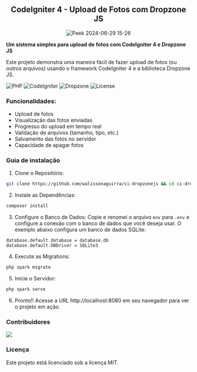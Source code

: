 <div align="center">
   
   ## CodeIgniter 4 - Upload de Fotos com Dropzone JS

   ![Peek 2024-06-29 15-26](https://github.com/walissonaguirra/ci-dropzonejs/assets/53498071/4847025b-6ca9-4dc6-acad-e0d5374e0c17)

</div>


**Um sistema simples para upload de fotos com CodeIgniter 4 e Dropzone JS**

Este projeto demonstra uma maneira fácil de fazer upload de fotos (ou outros arquivos) usando o framework CodeIgniter 4 e a biblioteca Dropzone JS.

![PHP](https://img.shields.io/badge/PHP-%5E8.0-blue)
![CodeIgniter](https://img.shields.io/badge/CodeIgniter-%5E4.5.3-blue)
![Dropzone](https://img.shields.io/badge/Dropzone-%5E5.9.3-blue)
![License](https://img.shields.io/badge/Code%20License-MIT-blue.svg)

### Funcionalidades:

- Upload de fotos
- Visualização das fotos enviadas
- Progresso do upload em tempo real
- Validação de arquivos (tamanho, tipo, etc.)
- Salvamento das fotos no servidor
- Capacidade de apagar fotos

### Guia de instalação

1. Clone o Repositório:
   
```sh
git clone https://github.com/walissonaguirra/ci-dropzonejs && cd ci-dropzonejs
```

2. Instale as Dependências:
   
```sh
composer install
```

3. Configure o Banco de Dados:
Copie e renomei o arquivo `env` para `.env` e configure a conexão com o banco de dados que você deseja usar. O exemplo abaixo configura um banco de dados SQLite:

```dotenv
database.default.database = database.db
database.default.DBDriver = SQLite3
```

4. Execute as Migrations:
```sh
php spark migrate
```

5. Inicie o Servidor:

```sh
php spark serve
```

6. Pronto!! Acesse a URL http://localhost:8080 em seu navegador para ver o projeto em ação.

### Contribuidores

<a href="https://github.com/walissonaguirra/ci-dropzonejs/graphs/contributors">
  <img src="https://contrib.rocks/image?repo=walissonaguirra/ci-dropzonejs" />
</a>

### Licença

Este projeto está licenciado sob a licença MIT.
